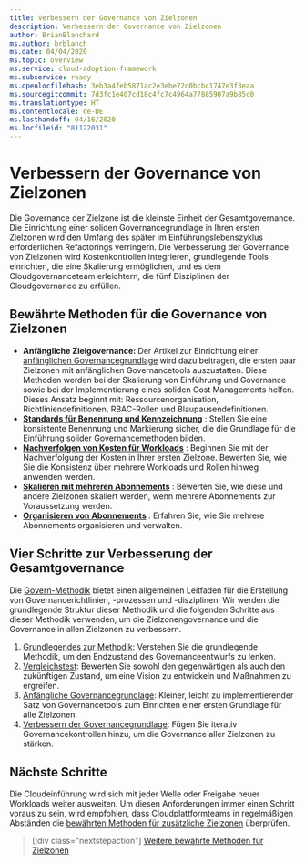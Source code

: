 ```yaml
---
title: Verbessern der Governance von Zielzonen
description: Verbessern der Governance von Zielzonen
author: BrianBlanchard
ms.author: brblanch
ms.date: 04/04/2020
ms.topic: overview
ms.service: cloud-adoption-framework
ms.subservice: ready
ms.openlocfilehash: 3eb3a4feb5871ac2e3ebe72c0bcbc1747e3f3eaa
ms.sourcegitcommit: 7d3fc1e407cd18c4fc7c4964a77885907a9b85c0
ms.translationtype: HT
ms.contentlocale: de-DE
ms.lasthandoff: 04/16/2020
ms.locfileid: "81122031"
---
```

# <a name="improve-landing-zone-governance"></a>Verbessern der Governance von Zielzonen

Die Governance der Zielzone ist die kleinste Einheit der Gesamtgovernance. Die Einrichtung einer soliden Governancegrundlage in Ihren ersten Zielzonen wird den Umfang des später im Einführungslebenszyklus erforderlichen Refactorings verringern. Die Verbesserung der Governance von Zielzonen wird Kostenkontrollen integrieren, grundlegende Tools einrichten, die eine Skalierung ermöglichen, und es dem Cloudgovernanceteam erleichtern, die fünf Disziplinen der Cloudgovernance zu erfüllen.

## <a name="landing-zone-governance-best-practices"></a>Bewährte Methoden für die Governance von Zielzonen

- **Anfängliche Zielgovernance:** Der Artikel zur Einrichtung einer [anfänglichen Governancegrundlage](../../govern/guides/complex/index.md) wird dazu beitragen, die ersten paar Zielzonen mit anfänglichen Governancetools auszustatten. Diese Methoden werden bei der Skalierung von Einführung und Governance sowie bei der Implementierung eines soliden Cost Managements helfen. Dieses Ansatz beginnt mit: Ressourcenorganisation, Richtliniendefinitionen, RBAC-Rollen und Blaupausendefinitionen.
- **[Standards für Benennung und Kennzeichnung](../azure-best-practices/naming-and-tagging.md)** : Stellen Sie eine konsistente Benennung und Markierung sicher, die die Grundlage für die Einführung solider Governancemethoden bilden.
- **[Nachverfolgen von Kosten für Workloads](../azure-best-practices/track-costs.md)** : Beginnen Sie mit der Nachverfolgung der Kosten in Ihrer ersten Zielzone. Bewerten Sie, wie Sie die Konsistenz über mehrere Workloads und Rollen hinweg anwenden werden.
- **[Skalieren mit mehreren Abonnements](../azure-best-practices/scale-subscriptions.md)** : Bewerten Sie, wie diese und andere Zielzonen skaliert werden, wenn mehrere Abonnements zur Voraussetzung werden.
- **[Organisieren von Abonnements](../azure-best-practices/organize-subscriptions.md)** : Erfahren Sie, wie Sie mehrere Abonnements organisieren und verwalten.

## <a name="four-steps-to-improve-overall-governance"></a>Vier Schritte zur Verbesserung der Gesamtgovernance

Die [Govern-Methodik](../../govern/index.md) bietet einen allgemeinen Leitfaden für die Erstellung von Governancerichtlinien, -prozessen und -disziplinen. Wir werden die grundlegende Struktur dieser Methodik und die folgenden Schritte aus dieser Methodik verwenden, um die Zielzonengovernance und die Governance in allen Zielzonen zu verbessern.

1. [Grundlegendes zur Methodik](../../govern/methodology.md): Verstehen Sie die grundlegende Methodik, um den Endzustand des Governanceentwurfs zu lenken.
2. [Vergleichstest](../../govern/benchmark.md): Bewerten Sie sowohl den gegenwärtigen als auch den zukünftigen Zustand, um eine Vision zu entwickeln und Maßnahmen zu ergreifen.
3. [Anfängliche Governancegrundlage](../../govern/initial-foundation.md): Kleiner, leicht zu implementierender Satz von Governancetools zum Einrichten einer ersten Grundlage für alle Zielzonen.
4. [Verbessern der Governancegrundlage](../../govern/foundation-improvements.md): Fügen Sie iterativ Governancekontrollen hinzu, um die Governance aller Zielzonen zu stärken.

## <a name="next-steps"></a>Nächste Schritte

Die Cloudeinführung wird sich mit jeder Welle oder Freigabe neuer Workloads weiter ausweiten. Um diesen Anforderungen immer einen Schritt voraus zu sein, wird empfohlen, dass Cloudplattformteams in regelmäßigen Abständen die [bewährten Methoden für zusätzliche Zielzonen](../azure-best-practices/index.md) überprüfen.

> [!div class="nextstepaction"]
> [Weitere bewährte Methoden für Zielzonen](../azure-best-practices/index.md)
